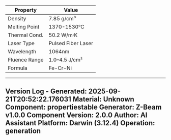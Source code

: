 | Property | Value |
|----------|-------|
| Density | 7.85 g/cm³ |
| Melting Point | 1370-1530°C |
| Thermal Cond. | 50.2 W/m·K |
| Laser Type | Pulsed Fiber Laser |
| Wavelength | 1064nm |
| Fluence Range | 1.0–4.5 J/cm² |
| Formula | Fe-Cr-Ni |


---
Version Log - Generated: 2025-09-21T20:52:22.176031
Material: Unknown
Component: propertiestable
Generator: Z-Beam v1.0.0
Component Version: 2.0.0
Author: AI Assistant
Platform: Darwin (3.12.4)
Operation: generation
---